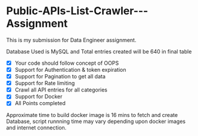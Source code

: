 # Public-APIs-List-Crawler---Assignment
This is my submission for Data Engineer assignment.

Database Used is MySQL and Total entries created will be 640 in final table

- [x] Your code should follow concept of OOPS
- [x] Support for Authentication & token expiration
- [x] Support for Pagination to get all data
- [x] Support for Rate limiting
- [x] Crawl all API entries for all categories
- [x] Support for Docker
- [x] All Points completed 

Approximate time to build docker image is 16 mins to fetch and create Database, script runnning time may vary depending upon docker images and internet connection.
